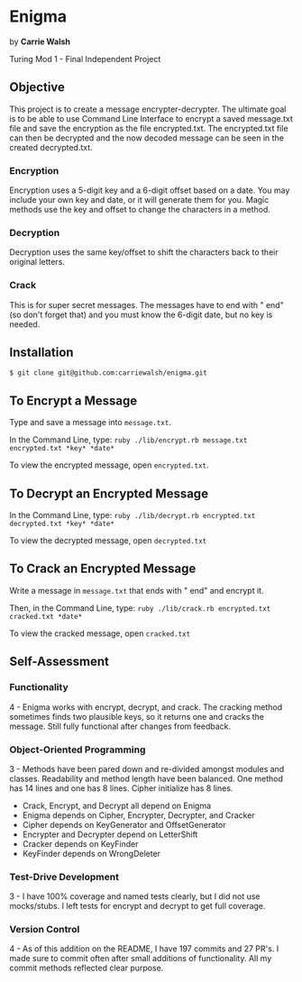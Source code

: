 # Enigma
by **Carrie Walsh**

Turing Mod 1 - Final Independent Project

## Objective
This project is to create a message encrypter-decrypter. The ultimate goal is to be able to use Command Line Interface to encrypt a saved message.txt file and save the encryption as the file encrypted.txt. The encrypted.txt file can then be decrypted and the now decoded message can be seen in the created decrypted.txt.

### Encryption
Encryption uses a 5-digit key and a 6-digit offset based on a date.
You may include your own key and date, or it will generate them for you.
Magic methods use the key and offset to change the characters in a method.

### Decryption
Decryption uses the same key/offset to shift the characters back to their original letters.

### Crack
This is for super secret messages. The messages have to end with " end" (so don't forget that) and you must know the 6-digit date, but no key is needed.

## Installation
`$ git clone git@github.com:carriewalsh/enigma.git`

## To Encrypt a Message
Type and save a message into `message.txt`.

In the Command Line, type:
`ruby ./lib/encrypt.rb message.txt encrypted.txt *key* *date*`

To view the encrypted message, open `encrypted.txt`.

## To Decrypt an Encrypted Message
In the Command Line, type:
`ruby ./lib/decrypt.rb encrypted.txt decrypted.txt *key* *date*`

To view the decrypted message, open `decrypted.txt`

## To Crack an Encrypted Message

Write a message in `message.txt` that ends with " end" and encrypt it.

Then, in the Command Line, type:
`ruby ./lib/crack.rb encrypted.txt cracked.txt *date*`

To view the cracked message, open `cracked.txt`

##      
## Self-Assessment

### Functionality
4 - Enigma works with encrypt, decrypt, and crack. The cracking method sometimes finds two plausible keys, so it returns one and cracks the message. Still fully functional after changes from feedback.

### Object-Oriented Programming
3 - Methods have been pared down and re-divided amongst modules and classes. Readability and method length have been balanced. One method has 14 lines and one has 8 lines. Cipher initialize has 8 lines.
- Crack, Encrypt, and Decrypt all depend on Enigma
- Enigma depends on Cipher, Encrypter, Decrypter, and Cracker
- Cipher depends on KeyGenerator and OffsetGenerator
- Encrypter and Decrypter depend on LetterShift
- Cracker depends on KeyFinder
- KeyFinder depends on WrongDeleter

### Test-Drive Development
3 - I have 100% coverage and named tests clearly, but I did not use mocks/stubs. I left tests for encrypt and decrypt to get full coverage.

### Version Control
4 - As of this addition on the README, I have 197 commits and 27 PR's. I made sure to commit often after small additions of functionality. All my commit methods reflected clear purpose.
